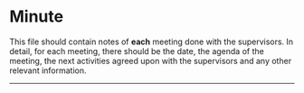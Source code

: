 # Minute

This file should contain notes of **each** meeting done with the supervisors. In detail, for each meeting, there should be the date, the agenda of the meeting, the next activities agreed upon with the supervisors and any other relevant information. 



___

<!-- See below for an example

## 03/06/2022

Agenda:
1. [x] verify completion of previous activities;
2. [x] discuss alternative architectural designs;
3. [x] define activities for the next week.

Activities:
* investigate the security of an architecture expecting cryptographic keys to be stored in the users' device.
* ...

-->